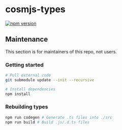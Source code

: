 # cosmjs-types

[![npm version](https://img.shields.io/npm/v/cosmjs-types.svg)](https://www.npmjs.com/package/cosmjs-types)

## Maintenance

This section is for maintainers of this repo, not users.

### Getting started

```sh
# Pull external code
git submodule update --init --recursive

# Install dependencies
npm install
```

### Rebuilding types

```sh
npm run codegen # Generate .ts files into ./src
npm run build # Build .js/.d.ts files
```

